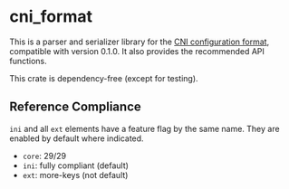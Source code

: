 # cni_format

This is a parser and serializer library for the [CNI configuration format](https://github.com/libuconf/cni/), compatible with version 0.1.0. It also provides the recommended API functions.

This crate is dependency-free (except for testing).

## Reference Compliance

`ini` and all `ext` elements have a feature flag by the same name. They are enabled by default where indicated.

- `core`: 29/29
- `ini`: fully compliant (default)
- `ext`: more-keys (not default)
